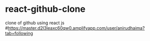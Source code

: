 # react-github-clone
clone of github using react js
#https://master.d2l3leaxc60qw0.amplifyapp.com/user/anirudhaima?tab=following
